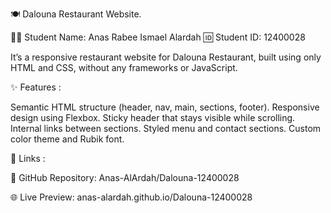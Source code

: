🍽️ Dalouna Restaurant Website.

👨‍🎓 Student Name: Anas Rabee Ismael Alardah
🆔 Student ID: 12400028

It’s a responsive restaurant website for Dalouna Restaurant, built using only HTML and CSS, without any frameworks or JavaScript.

✨ Features :

Semantic HTML structure (header, nav, main, sections, footer).
Responsive design using Flexbox.
Sticky header that stays visible while scrolling.
Internal links between sections.
Styled menu and contact sections.
Custom color theme and Rubik font.

🔗 Links :

📂 GitHub Repository: Anas-AlArdah/Dalouna-12400028

🌐 Live Preview: anas-alardah.github.io/Dalouna-12400028